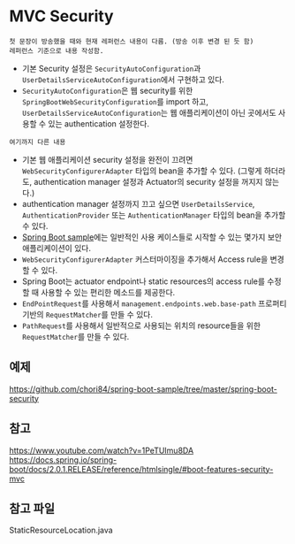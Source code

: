 # MVC Security
```
첫 문장이 방송했을 때와 현재 레퍼런스 내용이 다름. (방송 이후 변경 된 듯 함)
레퍼런스 기준으로 내용 작성함.
```
- 기본 Security 설정은 ```SecurityAutoConfiguration```과 ```UserDetailsServiceAutoConfiguration```에서 구현하고 있다.
- ```SecurityAutoConfiguration```은 웹 security를 위한 ```SpringBootWebSecurityConfiguration```를 import 하고,
```UserDetailsServiceAutoConfiguration```는 웹 애플리케이션이 아닌 곳에서도 사용할 수 있는 authentication 설정한다. 
```text
여기까지 다른 내용
```

- 기본 웹 애플리케이션 security 설정을 완전이 끄려면 ```WebSecurityConfigurerAdapter``` 타입의 bean을 추가할 수 있다.
(그렇게 하더라도, authentication manager 설정과 Actuator의 security 설정을 꺼지지 않는다.)
- authentication manager 설정까지 끄고 싶으면 ```UserDetailsService```, ```AuthenticationProvider``` 또는
```AuthenticationManager``` 타입의 bean을 추가할 수 있다.
- [Spring Boot sample](https://github.com/spring-projects/spring-boot/tree/v2.0.1.RELEASE/spring-boot-samples/)에는
일반적인 사용 케이스들로 시작할 수 있는 몇가지 보안 애플리케이션이 있다.
- ```WebSecurityConfigurerAdapter``` 커스터마이징을 추가해서 Access rule을 변경할 수 있다.
- Spring Boot는 actuator endpoint나 static resources의 access rule를 수정할 때 사용할 수 있는 편리한 메소드를 제공한다.
- ```EndPointRequest```를 사용해서 ```management.endpoints.web.base-path``` 프로퍼티 기반의 ```RequestMatcher```를 만들 수 있다.
- ```PathRequest```를 사용해서 일반적으로 사용되는 위치의 resource들을 위한 ```RequestMatcher```를 만들 수 있다.

## 예제
https://github.com/chori84/spring-boot-sample/tree/master/spring-boot-security

## 참고
https://www.youtube.com/watch?v=1PeTUImu8DA
https://docs.spring.io/spring-boot/docs/2.0.1.RELEASE/reference/htmlsingle/#boot-features-security-mvc

## 참고 파일
StaticResourceLocation.java